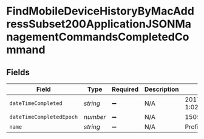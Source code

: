 # FindMobileDeviceHistoryByMacAddressSubset200ApplicationJSONManagementCommandsCompletedCommand


## Fields

| Field                    | Type                     | Required                 | Description              | Example                  |
| ------------------------ | ------------------------ | ------------------------ | ------------------------ | ------------------------ |
| `dateTimeCompleted`      | *string*                 | :heavy_minus_sign:       | N/A                      | 2017/09/19 at 1:02 PM    |
| `dateTimeCompletedEpoch` | *number*                 | :heavy_minus_sign:       | N/A                      | 1505844136509            |
| `name`                   | *string*                 | :heavy_minus_sign:       | N/A                      | Profile List             |